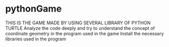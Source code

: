 # pythonGame
THIS IS THE GAME MADE BY USING SEVERAL LIBRARY OF PYTHON TURTLE
Analyze the code deeply and try to understand the concept of coordinate geometry in the program used in the game
Install the necessary libraries used in the program


